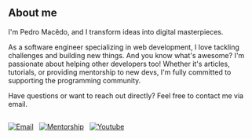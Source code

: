 
## About me

I'm Pedro Macêdo, and I transform ideas into digital masterpieces.  

As a software engineer specializing in web development, I love tackling challenges and building new things. And you know what's awesome? I'm passionate about helping other developers too! Whether it's articles, tutorials, or providing mentorship to new devs, I'm fully committed to supporting the programming community.

Have questions or want to reach out directly? Feel free to contact me via email.
## 
[![Email](https://img.shields.io/badge/Send%20Email-001F50?style=for-the-badge&logo=gmail&logoColor=white&logoSize=large&labelColor=001F50)](mailto:pedromacedoldev@gmail.com) &nbsp;
[![Mentorship](https://img.shields.io/badge/Schedule%20your%20Mentorship-001F50?style=for-the-badge&logo=calendly&logoColor=white&logoSize=large&labelColor=001F50)](https://calendly.com/pedromacedoldev/30min) &nbsp;
[![Youtube](https://img.shields.io/badge/Youtube%20Channel-001F50?style=for-the-badge&logo=youtube&logoColor=white&logoSize=large&labelColor=001F50)](https://www.youtube.com/@pedromacedoldev) &nbsp;







          
